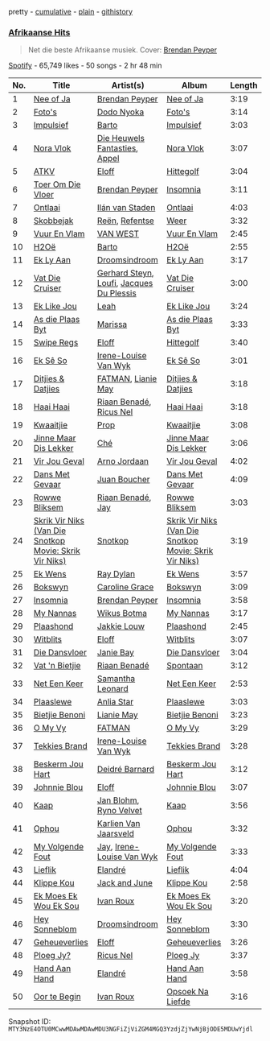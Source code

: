pretty - [cumulative](/playlists/cumulative/37i9dQZF1DX7bangZ8fzV0.md) - [plain](/playlists/plain/37i9dQZF1DX7bangZ8fzV0) - [githistory](https://github.githistory.xyz/mackorone/spotify-playlist-archive/blob/main/playlists/plain/37i9dQZF1DX7bangZ8fzV0)

### [Afrikaanse Hits](https://open.spotify.com/playlist/37i9dQZF1DX7bangZ8fzV0)

> Net die beste Afrikaanse musiek\. Cover: <a href="https://open.spotify.com/artist/4K2VQvyBnfU7La65rShI0v?si=LYDMnwDcQpKIGaSI1hvkeA">Brendan Peyper</a>

[Spotify](https://open.spotify.com/user/spotify) - 65,749 likes - 50 songs - 2 hr 48 min

| No. | Title | Artist(s) | Album | Length |
|---|---|---|---|---|
| 1 | [Nee of Ja](https://open.spotify.com/track/6R80KkMcEbBasMSQGFBiHB) | [Brendan Peyper](https://open.spotify.com/artist/4K2VQvyBnfU7La65rShI0v) | [Nee of Ja](https://open.spotify.com/album/1ISXpP9dS92U0oqGCWjVjb) | 3:19 |
| 2 | [Foto's](https://open.spotify.com/track/6qXoZby29Lp0QmA4NsSE0J) | [Dodo Nyoka](https://open.spotify.com/artist/4ikALYd62or9IJXnjYwcXa) | [Foto's](https://open.spotify.com/album/4hpljUB91UU8TtYSGrRTwU) | 3:14 |
| 3 | [Impulsief](https://open.spotify.com/track/3AN96mijpWgIeUEJpvCNaO) | [Barto](https://open.spotify.com/artist/4gzfjw2nlFFo1tda8jgJbG) | [Impulsief](https://open.spotify.com/album/7bLPdsKXCDH8CSCSFgAN5L) | 3:03 |
| 4 | [Nora Vlok](https://open.spotify.com/track/6TVcrV4TEhQiuKjU5Tactz) | [Die Heuwels Fantasties](https://open.spotify.com/artist/0FrkoXLOCHCWfMXw10Apxb), [Appel](https://open.spotify.com/artist/69q4xfNrz04VhJdTQHGUjd) | [Nora Vlok](https://open.spotify.com/album/28mbGMQoZuM1kwHrKpgLfs) | 3:07 |
| 5 | [ATKV](https://open.spotify.com/track/5pctBxFOGMxzrR7BfVWMoL) | [Eloff](https://open.spotify.com/artist/0okTBoelHkR40Mr69hmzkR) | [Hittegolf](https://open.spotify.com/album/0e9UjemY2jnFPQFdJdTPjH) | 3:04 |
| 6 | [Toer Om Die Vloer](https://open.spotify.com/track/5oMumOpP2Bavh3JyjbOqP5) | [Brendan Peyper](https://open.spotify.com/artist/4K2VQvyBnfU7La65rShI0v) | [Insomnia](https://open.spotify.com/album/0b8YXBab3WjJJWimv8HgBB) | 3:11 |
| 7 | [Ontlaai](https://open.spotify.com/track/6v1hZo339lw7OUT5vH66DC) | [Ilán van Staden](https://open.spotify.com/artist/7FUqmUXFmllziX2NgD4Knj) | [Ontlaai](https://open.spotify.com/album/0B1W6DEeGMPMFlg3eREW9b) | 4:03 |
| 8 | [Skobbejak](https://open.spotify.com/track/1PoFAgfEa11NdWylrd8sCc) | [Reën](https://open.spotify.com/artist/7tIsf2CtmTtj0UGJshHIyB), [Refentse](https://open.spotify.com/artist/5yACoSSz99q9C7n8bKNFxl) | [Weer](https://open.spotify.com/album/4YPFlgvGCWtK0bKrN6qIkz) | 3:32 |
| 9 | [Vuur En Vlam](https://open.spotify.com/track/3EK9M3oCsXhMGLUpjwgvla) | [VAN WEST](https://open.spotify.com/artist/2Tncwyr8LHLTsuSaSIGJMq) | [Vuur En Vlam](https://open.spotify.com/album/2CDlluXHThuUPyHFOP7PZK) | 2:45 |
| 10 | [H2Oë](https://open.spotify.com/track/6NB2npCHsGXQ059pMhXJzl) | [Barto](https://open.spotify.com/artist/4gzfjw2nlFFo1tda8jgJbG) | [H2Oë](https://open.spotify.com/album/3TXkgPC5iTyXXyJPKR01lP) | 2:55 |
| 11 | [Ek Ly Aan](https://open.spotify.com/track/5q7za64TQKzLN6qga093Jo) | [Droomsindroom](https://open.spotify.com/artist/36P4zQxOGCSabr44bXS8kW) | [Ek Ly Aan](https://open.spotify.com/album/60enOSqxjh06pLpDFRkzD8) | 3:17 |
| 12 | [Vat Die Cruiser](https://open.spotify.com/track/1PIvpkHqj84KC0En6LosWH) | [Gerhard Steyn](https://open.spotify.com/artist/6Ie5sDOdJ9iEUbtjUSaH2t), [Loufi](https://open.spotify.com/artist/389tNFyrtFfDUOStmWjwOl), [Jacques Du Plessis](https://open.spotify.com/artist/1JACnZftdau4Kpt0I8kvTA) | [Vat Die Cruiser](https://open.spotify.com/album/1kfAKry5OJsrxRQsKBX5s1) | 3:00 |
| 13 | [Ek Like Jou](https://open.spotify.com/track/1xG077ty9EwidOBANZwKlD) | [Leah](https://open.spotify.com/artist/46aCUT92RT7Q9QwhZuaNXh) | [Ek Like Jou](https://open.spotify.com/album/4XP2UPBce2DLra8bZ2DXQp) | 3:24 |
| 14 | [As die Plaas Byt](https://open.spotify.com/track/3ygtwhrpxC9K6vvzTXVfNK) | [Marissa](https://open.spotify.com/artist/2uFAfVNLrN2ewh731Oc0C6) | [As die Plaas Byt](https://open.spotify.com/album/4PGN89EQTVefM2Gfrq1q9z) | 3:33 |
| 15 | [Swipe Regs](https://open.spotify.com/track/4afGZxLJkHpnTyxOpuQCzc) | [Eloff](https://open.spotify.com/artist/0okTBoelHkR40Mr69hmzkR) | [Hittegolf](https://open.spotify.com/album/0e9UjemY2jnFPQFdJdTPjH) | 3:40 |
| 16 | [Ek Sê So](https://open.spotify.com/track/2q8HCRTpxZrqErJ3RqOpRT) | [Irene\-Louise Van Wyk](https://open.spotify.com/artist/1PwYXOqnII5oWshOTTClma) | [Ek Sê So](https://open.spotify.com/album/1w40mnsJMQ65QLtsn5xZhB) | 3:01 |
| 17 | [Ditjies & Datjies](https://open.spotify.com/track/1PILq0KMOWhfXaP7eqmS95) | [FATMAN](https://open.spotify.com/artist/1eFYCrnsw8F26Wp5CTUxB3), [Lianie May](https://open.spotify.com/artist/4twrMtMv4MY0x42vuaar9B) | [Ditjies & Datjies](https://open.spotify.com/album/7m3yfmPUbRm6FNFBmdyxD6) | 3:18 |
| 18 | [Haai Haai](https://open.spotify.com/track/7oNaAYHagyDVzB8YoyhuMm) | [Riaan Benadé](https://open.spotify.com/artist/7aijVRJ1wOqmLs6NucdtB7), [Ricus Nel](https://open.spotify.com/artist/7Mhp3513Ydxqu2u1JMiQFg) | [Haai Haai](https://open.spotify.com/album/7pcS22M4wts8bcT1pBoB0y) | 3:18 |
| 19 | [Kwaaitjie](https://open.spotify.com/track/2NKIqGaDkBuKQLQsGvp2Pq) | [Prop](https://open.spotify.com/artist/3TNxvHZvTgeosFCIYz1BUu) | [Kwaaitjie](https://open.spotify.com/album/3kFEZtMGtoVyQWMNBkVs6z) | 3:08 |
| 20 | [Jinne Maar Dis Lekker](https://open.spotify.com/track/19NUbG17wydOXIC8e3dFma) | [Ché](https://open.spotify.com/artist/5wxOUZpO27j9hoPBwpnH90) | [Jinne Maar Dis Lekker](https://open.spotify.com/album/7oibnZJvOZJFWJ5pdNvZIJ) | 3:06 |
| 21 | [Vir Jou Geval](https://open.spotify.com/track/63jjmPri2msVTjuX1Jdwbw) | [Arno Jordaan](https://open.spotify.com/artist/1BqYfwv0S0mnUZzGp4PfPE) | [Vir Jou Geval](https://open.spotify.com/album/3XWL5eNy3Q2bSOjk9Pwfwx) | 4:02 |
| 22 | [Dans Met Gevaar](https://open.spotify.com/track/4EPTBSsuBCIiIjl4Dt4Aof) | [Juan Boucher](https://open.spotify.com/artist/1XyiWEHBHDPuVDaxajN1ZH) | [Dans Met Gevaar](https://open.spotify.com/album/1QDF3wxfhwDJIYrXf4vMEV) | 4:09 |
| 23 | [Rowwe Bliksem](https://open.spotify.com/track/0RwvdQ3H9kSo1lk9IFTBqf) | [Riaan Benadé](https://open.spotify.com/artist/7aijVRJ1wOqmLs6NucdtB7), [Jay](https://open.spotify.com/artist/4KZEdNPtF2AdijUD02qPoj) | [Rowwe Bliksem](https://open.spotify.com/album/3aqGXXhEPT35aGsxTWrHBS) | 3:03 |
| 24 | [Skrik Vir Niks \(Van Die Snotkop Movie: Skrik Vir Niks\)](https://open.spotify.com/track/0N0aty9herXHmfNEzasQT1) | [Snotkop](https://open.spotify.com/artist/0F0l2JFPA3u6cBpaqKCm6J) | [Skrik Vir Niks \(Van Die Snotkop Movie: Skrik Vir Niks\)](https://open.spotify.com/album/1qwFb54zWa4KS1W0swu093) | 3:19 |
| 25 | [Ek Wens](https://open.spotify.com/track/7cYUAAyZDMOLBqhzXCen7S) | [Ray Dylan](https://open.spotify.com/artist/6eUxX7dCHCaXNNMvYtBhxY) | [Ek Wens](https://open.spotify.com/album/7s1ETgKwUedSSPMIJTY6Hg) | 3:57 |
| 26 | [Bokswyn](https://open.spotify.com/track/4ZdEKnyBbsxJf0FRd3rTb5) | [Caroline Grace](https://open.spotify.com/artist/4Nq6DSOfx3sAWV9ED0WtZM) | [Bokswyn](https://open.spotify.com/album/0AUEv3KyWp0AGzlxq0sjud) | 3:09 |
| 27 | [Insomnia](https://open.spotify.com/track/7fQLFDmSuqTnMX0IwjESNg) | [Brendan Peyper](https://open.spotify.com/artist/4K2VQvyBnfU7La65rShI0v) | [Insomnia](https://open.spotify.com/album/0b8YXBab3WjJJWimv8HgBB) | 3:58 |
| 28 | [My Nannas](https://open.spotify.com/track/7AiWpdNAuQtauRiZLRTiin) | [Wikus Botma](https://open.spotify.com/artist/099AZ9nM47Fy3VJ7aLN2Io) | [My Nannas](https://open.spotify.com/album/5aHgjmoL4dh4xbDgzl6rHc) | 3:17 |
| 29 | [Plaashond](https://open.spotify.com/track/1eiR8emxoRf3vNz84uY08i) | [Jakkie Louw](https://open.spotify.com/artist/6nNrfFTYVccic4ORzpmdLG) | [Plaashond](https://open.spotify.com/album/6ZuvN3qGOlt1MUkNiqLOgn) | 2:45 |
| 30 | [Witblits](https://open.spotify.com/track/1MJagJs7aC4UJYZK3j5iIO) | [Eloff](https://open.spotify.com/artist/0okTBoelHkR40Mr69hmzkR) | [Witblits](https://open.spotify.com/album/1j0JxyVmQLkrFIZRY4m9xT) | 3:07 |
| 31 | [Die Dansvloer](https://open.spotify.com/track/2bXohPFI2yPrHTlCifvDhy) | [Janie Bay](https://open.spotify.com/artist/0VSXm0RbmbovOLT6ADgovM) | [Die Dansvloer](https://open.spotify.com/album/6H59UrYa3cmFGsd5INDVkx) | 3:04 |
| 32 | [Vat 'n Bietjie](https://open.spotify.com/track/181RlW4FYWSzaV9xt8xUPQ) | [Riaan Benadé](https://open.spotify.com/artist/7aijVRJ1wOqmLs6NucdtB7) | [Spontaan](https://open.spotify.com/album/25pTHMFYTDNLVnEqRKIVQl) | 3:12 |
| 33 | [Net Een Keer](https://open.spotify.com/track/71tkxqyBp1FnQYMI9R2NQY) | [Samantha Leonard](https://open.spotify.com/artist/0t70FT0xcfRAuHAM8C9Tgw) | [Net Een Keer](https://open.spotify.com/album/1NPoFcEaJg6MkRsHVPeN0M) | 2:53 |
| 34 | [Plaaslewe](https://open.spotify.com/track/45dV2UvbpsG4pvWqzNLHOL) | [Anlia Star](https://open.spotify.com/artist/0ijtg0i2JHKpiiQnyZofqm) | [Plaaslewe](https://open.spotify.com/album/6TO27C8sqynfu2ymExD6Kf) | 3:03 |
| 35 | [Bietjie Benoni](https://open.spotify.com/track/5JGkomhAMrzfikSR4BGuYh) | [Lianie May](https://open.spotify.com/artist/4twrMtMv4MY0x42vuaar9B) | [Bietjie Benoni](https://open.spotify.com/album/2ulADrlXBpiPp6fTeI9pl4) | 3:23 |
| 36 | [O My Vy](https://open.spotify.com/track/6UPiIutgybDU0QljOWWUHf) | [FATMAN](https://open.spotify.com/artist/1eFYCrnsw8F26Wp5CTUxB3) | [O My Vy](https://open.spotify.com/album/0vFiwfmHqB84pPcp6tWcbh) | 3:29 |
| 37 | [Tekkies Brand](https://open.spotify.com/track/3bDZnbdUWy02rqFzb5Sooi) | [Irene\-Louise Van Wyk](https://open.spotify.com/artist/1PwYXOqnII5oWshOTTClma) | [Tekkies Brand](https://open.spotify.com/album/05uEJdtdKnM4SjNGpkEuOD) | 3:28 |
| 38 | [Beskerm Jou Hart](https://open.spotify.com/track/6L7t6WouMiMp03T6IocgBQ) | [Deidré Barnard](https://open.spotify.com/artist/4uNWMdfRm0Fd0qbOxBgFPL) | [Beskerm Jou Hart](https://open.spotify.com/album/1ic0wKTlW4AsHzEwfKSIPv) | 3:12 |
| 39 | [Johnnie Blou](https://open.spotify.com/track/4zFtUFGQ7NG6iEM2K5Oca4) | [Eloff](https://open.spotify.com/artist/0okTBoelHkR40Mr69hmzkR) | [Johnnie Blou](https://open.spotify.com/album/0D5L3scMWg5Y08JaqQi4ti) | 3:07 |
| 40 | [Kaap](https://open.spotify.com/track/1EYLPim5kBNKwDCrG48sNW) | [Jan Blohm](https://open.spotify.com/artist/4INPDZ7XS2f8jsp7CMM6WW), [Ryno Velvet](https://open.spotify.com/artist/1qn5hZjDJPBVBFsqLujvyt) | [Kaap](https://open.spotify.com/album/6Tn9J9QxGzgktcULy6CWLF) | 3:56 |
| 41 | [Ophou](https://open.spotify.com/track/2vRJC11heZ6GqkmnqXTnrO) | [Karlien Van Jaarsveld](https://open.spotify.com/artist/25SUuR1e32ukcdYldmAyp5) | [Ophou](https://open.spotify.com/album/4DgQmYYVWDOszCGW7McXWe) | 3:32 |
| 42 | [My Volgende Fout](https://open.spotify.com/track/1kHQzqhGImGF9kPlgq7Yzh) | [Jay](https://open.spotify.com/artist/4KZEdNPtF2AdijUD02qPoj), [Irene\-Louise Van Wyk](https://open.spotify.com/artist/1PwYXOqnII5oWshOTTClma) | [My Volgende Fout](https://open.spotify.com/album/1FUttDOfsKL1aZw7fcsqAc) | 3:33 |
| 43 | [Lieflik](https://open.spotify.com/track/1owgvsRPtQKcYVJLzpJUpb) | [Elandré](https://open.spotify.com/artist/3Gg20zbz8OVW3iahm8uoYo) | [Lieflik](https://open.spotify.com/album/2Kxe1GVz73wuCwLhWFaUB8) | 4:04 |
| 44 | [Klippe Kou](https://open.spotify.com/track/0taToNW3mX3M7VflfH6J8V) | [Jack and June](https://open.spotify.com/artist/71XakIJCef4xN3Q1r1DCqq) | [Klippe Kou](https://open.spotify.com/album/0V75WhtPM8xVKoeBmfoTp3) | 2:58 |
| 45 | [Ek Moes Ek Wou Ek Sou](https://open.spotify.com/track/4M5ZYtZaATYEjmCY1I78sR) | [Ivan Roux](https://open.spotify.com/artist/1g1AK4xNX5bIhp6fXLtHbA) | [Ek Moes Ek Wou Ek Sou](https://open.spotify.com/album/4fAIx1F240tedTZvZVouJm) | 3:20 |
| 46 | [Hey Sonneblom](https://open.spotify.com/track/4vyQOF8wGtDV6eHsOqWaCG) | [Droomsindroom](https://open.spotify.com/artist/36P4zQxOGCSabr44bXS8kW) | [Hey Sonneblom](https://open.spotify.com/album/4aYcdeTwgsJB1jjV8MON1e) | 3:30 |
| 47 | [Geheueverlies](https://open.spotify.com/track/6uj9EblCmjH3mD68hXYd1J) | [Eloff](https://open.spotify.com/artist/0okTBoelHkR40Mr69hmzkR) | [Geheueverlies](https://open.spotify.com/album/7uxR1ditZkvT9RO8brR8hL) | 3:26 |
| 48 | [Ploeg Jy?](https://open.spotify.com/track/2rLRZ848llZCkbxLV0VhUo) | [Ricus Nel](https://open.spotify.com/artist/7Mhp3513Ydxqu2u1JMiQFg) | [Ploeg Jy](https://open.spotify.com/album/4ab69ZYCFbLWrmDCmDFkyK) | 3:37 |
| 49 | [Hand Aan Hand](https://open.spotify.com/track/0wgq7qI1QTtlto5lfGJ6s9) | [Elandré](https://open.spotify.com/artist/3Gg20zbz8OVW3iahm8uoYo) | [Hand Aan Hand](https://open.spotify.com/album/4FQlZyq5FppU7BrtK93U5Y) | 3:58 |
| 50 | [Oor te Begin](https://open.spotify.com/track/7fDLyEb8DtTKeKTwu8cmWk) | [Ivan Roux](https://open.spotify.com/artist/1g1AK4xNX5bIhp6fXLtHbA) | [Opsoek Na Liefde](https://open.spotify.com/album/1quI6r74xYBDLjb3BOy6IX) | 3:16 |

Snapshot ID: `MTY3NzE4OTU0MCwwMDAwMDAwMDU3NGFiZjViZGM4MGQ3YzdjZjYwNjBjODE5MDUwYjdl`
